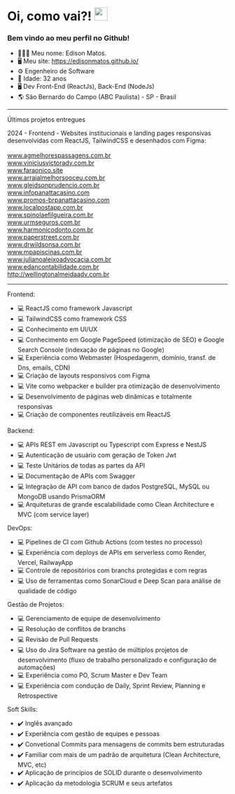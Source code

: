 <h1 align="left">Oi, como vai?! <img src="https://raw.githubusercontent.com/kaueMarques/kaueMarques/master/hi.gif" height="30px" width="30px"></h1>

### Bem vindo ao meu perfil no Github!

- 🙋🏻‍♂️ Meu nome: Edison Matos.
- 🖥️ Meu site: https://edisonmatos.github.io/
- ⚙️ Engenheiro de Software
- 🎂 Idade: 32 anos
- 🖥️ Dev Front-End (ReactJs), Back-End (NodeJs)
- 🌎 São Bernardo do Campo (ABC Paulista) - SP - Brasil
  
____

Últimos projetos entregues

2024 - Frontend - Websites institucionais e landing pages responsivas desenvolvidas com ReactJS, TailwindCSS e desenhados com Figma:
<br>
<br>
www.agmelhorespassagens.com.br</br>
www.viniciusvictoradv.com.br</br>
www.faraonico.site</br>
www.arraialmelhorsooceu.com.br<br>
www.gleidsonprudencio.com.br<br>
www.infopanattacasino.com<br>
www.promos-brpanattacasino.com<br>
www.localpostapp.com.br<br>
www.spinolaefilgueira.com.br</br>
www.urmseguros.com.br<br>
www.harmonicodonto.com.br<br>
www.paperstreet.com.br<br>
www.drwildsonsa.com.br<br>
www.mpapiscinas.com.br<br>
www.julianoaleixoadvocacia.com.br<br>
www.edancontabilidade.com.br<br>
http://wellingtonalmeidaadv.com.br<br>

<!--
2024 - Backend e Frontend - Sistema Web de Controle de Visitantes para instituição religiosa com NodeJS e Banco de Dados em MongoDB:
<br>
https://recepcao10.up.railway.app/
-->

____

Frontend:

- 💻 ReactJS como framework Javascript
- 💻 TailwindCSS como framework CSS
- 💻 Conhecimento em UI/UX
- 💻 Conhecimento em Google PageSpeed (otimização de SEO) e Google Search Console (indexação de páginas no Google)
- 💻 Experiência como Webmaster (Hospedagenm, domínio, transf. de Dns, emails, CDN)
- 💻 Criação de layouts responsivos com Figma
- 💻 Vite como webpacker e builder pra otimização de desenvolvimento
- 💻 Desenvolvimento de páginas web dinâmicas e totalmente responsivas
- 💻 Criação de componentes reutilizáveis em ReactJS

Backend:

- 💻 APIs REST em Javascript ou Typescript com Express e NestJS
- 💻 Autenticação de usuário com geração de Token Jwt
- 💻 Teste Unitários de todas as partes da API
- 💻 Documentação de APIs com Swagger
- 💻 Integração de API com banco de dados PostgreSQL, MySQL ou MongoDB usando PrismaORM
- 💻 Arquiteturas de grande escalabilidade como Clean Architecture e MVC (com service layer)

DevOps:

- 💻 Pipelines de CI com Github Actions (com testes no processo)
- 💻 Experiência com deploys de APIs em serverless como Render, Vercel, RailwayApp
- 💻 Controle de repositórios com branchs protegidas e com regras
- 💻 Uso de ferramentas como SonarCloud e Deep Scan para análise de qualidade de código

Gestão de Projetos:

- 💻 Gerenciamento de equipe de desenvolvimento
- 💻 Resolução de conflitos de branchs
- 💻 Revisão de Pull Requests
- 💻 Uso do Jira Software na gestão de múltiplos projetos de desenvolvimento (fluxo de trabalho personalizado e configuração de automações)
- 💻 Experiência como PO, Scrum Master e Dev Team
- 💻 Experiência com condução de Daily, Sprint Review, Planning e Retrospective

Soft Skills:

- ✔️ Inglês avançado
- ✔️ Experiência com gestão de equipes e pessoas
- ✔️ Convetional Commits para mensagens de commits bem estruturadas
- ✔️ Familiar com mais de um padrão de arquitetura (Clean Architecture, MVC, etc)
- ✔️ Aplicação de princípios de SOLID durante o desenvolvimento
- ✔️ Aplicação da metodologia SCRUM e seus artefatos

